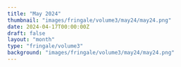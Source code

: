 ```yaml
---
title: "May 2024"
thumbnail: "images/fringale/volume3/may24/may24.png"
date: 2024-04-17T00:00:00Z
draft: false
layout: "month"
type: "fringale/volume3"
background: "images/fringale/volume3/may24/may24.png"
---
```

